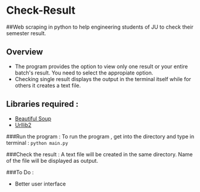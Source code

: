 Check-Result
============

##Web scraping in python to help engineering students of JU to check their semester result.

Overview
--------
* The program provides the option to view only one result or your entire batch's result. You need to select the appropiate option.
* Checking single result displays the output in the terminal itself while for others it creates a text file.


Libraries required :
--------------------
   * [Beautiful Soup](https://www.crummy.com/software/BeautifulSoup/bs4/doc/)
   * [Urllib2](https://docs.python.org/2/library/urllib2.html)

###Run the program :
To run the program , get into the directory and type in terminal : 
	`python main.py`

###Check the result :
A text file will be created in the same directory. Name of the file will be displayed as output.

###To Do :
* Better user interface

